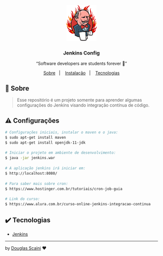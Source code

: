 <h1 align="center"><img src="./.github/jenkins.svg" width="100px"/></h1>

<h3 align="center">Jenkins Config</h3>

<p align="center">“Software developers are students forever 🧠”</p>

<p align="center">
  <a href="#about">Sobre</a>&nbsp;&nbsp;&nbsp;|&nbsp;&nbsp;&nbsp;
  <a href="#config">Instalação</a>&nbsp;&nbsp;&nbsp;|&nbsp;&nbsp;&nbsp;
  <a href="#technologies">Tecnologias</a>
</p>

## :speech_balloon: Sobre <a name="about"></a>

> Esse repositório é um projeto somente para aprender algumas configurações do Jenkins visando integração contínua de código.

## :warning: Configurações <a name="config"></a>

```bash
# Configurações iniciais, instalar o maven e o java:
$ sudo apt-get install maven
$ sudo apt-get install openjdk-11-jdk

# Iniciar o projeto em ambiente de desenvolvimento:
$ java -jar jenkins.war

# A aplicação jenkins irá iniciar em:
$ http://localhost:8080/

# Para saber mais sobre cron:
$ https://www.hostinger.com.br/tutoriais/cron-job-guia

# Link do curso:
$ https://www.alura.com.br/curso-online-jenkins-integracao-continua
```

## :heavy_check_mark: Tecnologias <a name="technologies"></a>

-   [Jenkins](https://www.jenkins.io/)

---

by [Douglas Scaini](https://www.github.com/douglasscaini) ❤️
